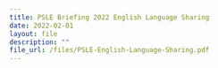 ```yaml
---
title: PSLE Briefing 2022 English Language Sharing
date: 2022-02-01
layout: file
description: ""
file_url: /files/PSLE-English-Language-Sharing.pdf
---
```

